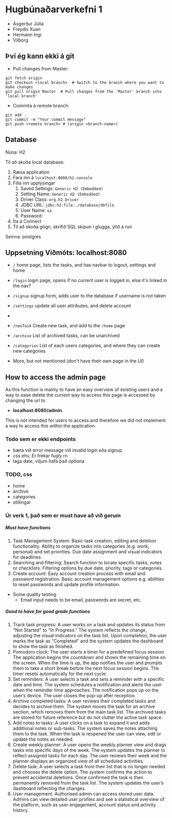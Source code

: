 # Hugbúnaðarverkefni 1

- Ásgerður Júlía
- Freydís Xuan
- Hermann Ingi
- Vilborg



## Því ég kann ekki á git

- Pull changes from Master: 
```
git fetch origin
git checkout <local branch>  # Switch to the branch where you want to make changes
git pull origin Master  # Pull changes from the 'Master' branch into 'local branch'
```

- Commita á remote branch:

```
git add .
git commit -m "Your commit message"
git push <remote branch> # (origin <branch-name>)
```


## Database
Núna: H2

Til að skoða local database:

1. Ræsa application
2. Fara inn á `localhost:8080/h2-console`
3. Filla inn upplýsingar
   1. Saved Settings: `Generic H2 (Embedded)`
   2. Setting Name: `Generic H2 (Embedded)`
   3. Driver Class: `org.h2.Driver`
   4. JDBC URL: `jdbc:h2:file:./database/dbfile`
   5. User Name: `sa`
   6. Password: ` `
4. Íta á Connect
5. Til að skoða gögn, skrifið SQL skipun í glugga, ýtið á run



Seinna: postgres



## Uppsetning Viðmóts: localhost:8080

- `/` home page, lists the tasks, and has navbar to logout, settings and home
- `/login` login page, opens if no current user is logged in, else it's linked in the nav?
- `/signup` signup form, adds user to the database if username is not taken
- `/settings` update all user attributes, and delete account
-
- `/newTask` Create new task, and add to the `/home` page
- `/archive` List of archived tasks, can be unarchived
- `/categories` List of each users categories, and where they can create new categories


- More, but not mentioned (don't have their own page in the UI)

## How to access the admin page
As this function is mainly to have an easy overview of existing users and a way to ease delete the current way to access this page is 
accessed by changing the url to 
- **localhost:8080/admin**.

This is not intended for users to access and therefore we did not implement a way to access this within the application

### Todo sem er ekki endpoints

- bæta við error message við invalid login eða signup
- css ehv, Er frekar fugly rn
- laga date, viljum hafa það optiona


### TODO, css

- home
- archive
- categories
- stillingar


###  Úr verk 1, það sem er must have að við gerum

##### Must have functions

1. Task Management System: Basic task creation, editing and deletion functionality. Ability to organize tasks into categories (e.g. work, personal) and set priorities. Due date assignment and visual indicators for deadlines.
2. Searching and filtering: Search function to locate specific tasks, notes or checklists. Filtering options by due date, priority, tags or categories.
3. Create account: Easy account creation process with email and password registration. Basic account management options e.g. abilities to reset passwords and update profile information.

* Some quality testing
   * Email input needs to be email, passwords are secret, etc.


##### Good to have for good grade functions

1. Track task progress:
   A user works on a task and updates its status from "Not Started" to "In Progress." The system reflects the change, adjusting the visual indicators on the task list. Upon completion, the user marks the task as "Completed" and the system updates the dashboard to show the task as finished.
2. Pomodoro clock:
   The user starts a timer for a predefined focus session. The application begins the countdown and shows the remaining time on the screen. When the time is up, the app notifies the user and prompts them to take a short break before the next focus session begins. The timer resets automatically for the next cycle.
3. Set reminders:
   A user selects a task and sets a reminder with a specific date and time. The system schedules a notification and alerts the user when the reminder time approaches. The notification pops up on the user’s device. The user closes the pop-up after reception.
4. Archive completed tasks:
   A user reviews their completed tasks and decides to archive them. The system	moves the task for an archive section, which removes them from the main task list. The archived tasks are stored for future reference but do not clutter the active task space.
5. Add notes to tasks:
   A user clicks on a task to expand it and adds additional notes or sub-tasks. The system saves the notes attaching them to the task. When the task is reopened the user can view, edit or update the notes as needed.
6. Create weekly planner:
   A user opens the weekly planner view and drags tasks into specific days of the week. The system updates the planner to reflect assigned tasks for each day. The user reviews their week and the planner displays an organized view of all scheduled activities.
7. Delete task:
   A user selects a task from their list that is no longer needed and chooses the delete option. The system confirms the action to prevent accidental deletions. Once confirmed the task is then permanently removed from the task list. The system updates the user’s dashboard reflecting the changes.
8. User management:
   Authorised admin can access stored user data. Admins can view detailed user profiles and see a statistical overview of the platform, such as user engagement, account status and activity history.
